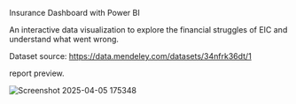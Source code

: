 Insurance Dashboard with Power BI

An interactive data visualization to explore the financial struggles of EIC and understand what went wrong.

Dataset source: https://data.mendeley.com/datasets/34nfrk36dt/1

report preview.


![Screenshot 2025-04-05 175348](https://github.com/user-attachments/assets/71ff3b2d-8217-48ef-a4ab-6e89bd68be1e)
